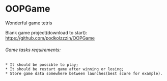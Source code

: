 # OOPGame
Wonderful game tetris

Blank game project(download to start):
	https://github.com/podkolzzzin/OOPGame

###### Game tasks requirements:
	* It should be possible to play;
	* It should be restart game after winning or losing;
	* Store game data somewhere between launches(best score for example).
